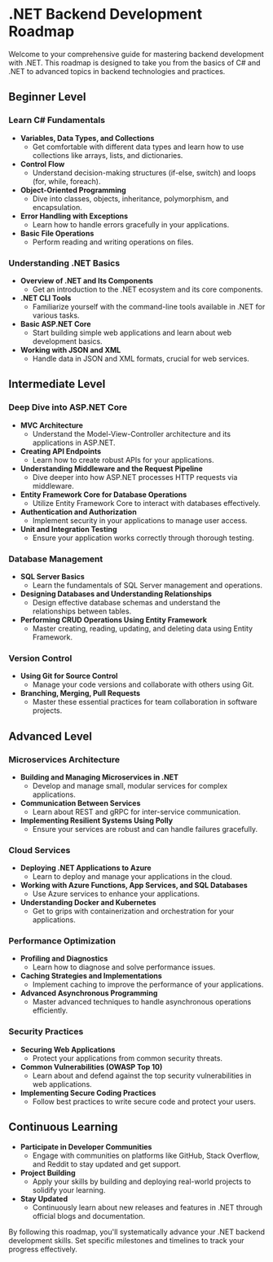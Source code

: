 # .NET Backend Development Roadmap

Welcome to your comprehensive guide for mastering backend development with .NET. This roadmap is designed to take you from the basics of C# and .NET to advanced topics in backend technologies and practices.

## Beginner Level

### Learn C# Fundamentals
- **Variables, Data Types, and Collections**
  - Get comfortable with different data types and learn how to use collections like arrays, lists, and dictionaries.
- **Control Flow**
  - Understand decision-making structures (if-else, switch) and loops (for, while, foreach).
- **Object-Oriented Programming**
  - Dive into classes, objects, inheritance, polymorphism, and encapsulation.
- **Error Handling with Exceptions**
  - Learn how to handle errors gracefully in your applications.
- **Basic File Operations**
  - Perform reading and writing operations on files.

### Understanding .NET Basics
- **Overview of .NET and Its Components**
  - Get an introduction to the .NET ecosystem and its core components.
- **.NET CLI Tools**
  - Familiarize yourself with the command-line tools available in .NET for various tasks.
- **Basic ASP.NET Core**
  - Start building simple web applications and learn about web development basics.
- **Working with JSON and XML**
  - Handle data in JSON and XML formats, crucial for web services.

## Intermediate Level

### Deep Dive into ASP.NET Core
- **MVC Architecture**
  - Understand the Model-View-Controller architecture and its applications in ASP.NET.
- **Creating API Endpoints**
  - Learn how to create robust APIs for your applications.
- **Understanding Middleware and the Request Pipeline**
  - Dive deeper into how ASP.NET processes HTTP requests via middleware.
- **Entity Framework Core for Database Operations**
  - Utilize Entity Framework Core to interact with databases effectively.
- **Authentication and Authorization**
  - Implement security in your applications to manage user access.
- **Unit and Integration Testing**
  - Ensure your application works correctly through thorough testing.

### Database Management
- **SQL Server Basics**
  - Learn the fundamentals of SQL Server management and operations.
- **Designing Databases and Understanding Relationships**
  - Design effective database schemas and understand the relationships between tables.
- **Performing CRUD Operations Using Entity Framework**
  - Master creating, reading, updating, and deleting data using Entity Framework.

### Version Control
- **Using Git for Source Control**
  - Manage your code versions and collaborate with others using Git.
- **Branching, Merging, Pull Requests**
  - Master these essential practices for team collaboration in software projects.

## Advanced Level

### Microservices Architecture
- **Building and Managing Microservices in .NET**
  - Develop and manage small, modular services for complex applications.
- **Communication Between Services**
  - Learn about REST and gRPC for inter-service communication.
- **Implementing Resilient Systems Using Polly**
  - Ensure your services are robust and can handle failures gracefully.

### Cloud Services
- **Deploying .NET Applications to Azure**
  - Learn to deploy and manage your applications in the cloud.
- **Working with Azure Functions, App Services, and SQL Databases**
  - Use Azure services to enhance your applications.
- **Understanding Docker and Kubernetes**
  - Get to grips with containerization and orchestration for your applications.

### Performance Optimization
- **Profiling and Diagnostics**
  - Learn how to diagnose and solve performance issues.
- **Caching Strategies and Implementations**
  - Implement caching to improve the performance of your applications.
- **Advanced Asynchronous Programming**
  - Master advanced techniques to handle asynchronous operations efficiently.

### Security Practices
- **Securing Web Applications**
  - Protect your applications from common security threats.
- **Common Vulnerabilities (OWASP Top 10)**
  - Learn about and defend against the top security vulnerabilities in web applications.
- **Implementing Secure Coding Practices**
  - Follow best practices to write secure code and protect your users.

## Continuous Learning
- **Participate in Developer Communities**
  - Engage with communities on platforms like GitHub, Stack Overflow, and Reddit to stay updated and get support.
- **Project Building**
  - Apply your skills by building and deploying real-world projects to solidify your learning.
- **Stay Updated**
  - Continuously learn about new releases and features in .NET through official blogs and documentation.

By following this roadmap, you'll systematically advance your .NET backend development skills. Set specific milestones and timelines to track your progress effectively.

